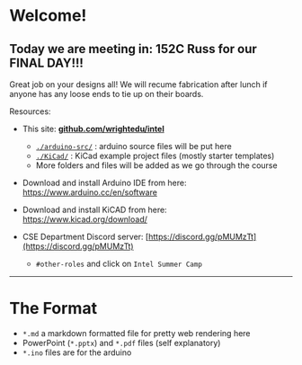 # Welcome!

## Today we are meeting in: 152C Russ for our FINAL DAY!!!

Great job on your designs all!  We will recume fabrication after lunch if anyone has any loose ends to tie up on their boards.

Resources:

* This site: [**github.com/wrightedu/intel**](github.com/wrightedu/intel)
  * [`./arduino-src/`](arduino-src/README.md) : arduino source files will be put here
  * [`./KiCad/`](KiCad/README.md) : KiCad example project files (mostly starter templates)
  * More folders and files will be added as we go through the course

* Download and install Arduino IDE from here: https://www.arduino.cc/en/software
* Download and install KiCAD from here: https://www.kicad.org/download/
* CSE Department Discord server: [https://discord.gg/pMUMzTt](https://discord.gg/pMUMzTt)
  * `#other-roles` and click on `Intel Summer Camp`

---

# The Format

* `*.md` a markdown formatted file for pretty web rendering here
* PowerPoint (`*.pptx`) and `*.pdf` files (self explanatory)
* `*.ino` files are for the arduino

